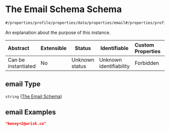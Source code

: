# The Email Schema Schema

```txt
#/properties/profile/properties/data/properties/email#/properties/profile/properties/data/properties/email
```

An explanation about the purpose of this instance.


| Abstract            | Extensible | Status         | Identifiable            | Custom Properties | Additional Properties | Access Restrictions | Defined In                                                                           |
| :------------------ | ---------- | -------------- | ----------------------- | :---------------- | --------------------- | ------------------- | ------------------------------------------------------------------------------------ |
| Can be instantiated | No         | Unknown status | Unknown identifiability | Forbidden         | Allowed               | none                | [quote_schema.schema.json\*](../out/quote_schema.schema.json "open original schema") |

## email Type

`string` ([The Email Schema](quote_schema-properties-the-profile-schema-properties-the-data-schema-properties-the-email-schema.md))

## email Examples

```json
"benny+2@wrisk.co"
```
